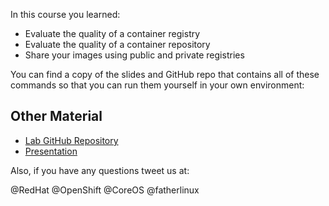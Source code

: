 In this course you learned:

- Evaluate the quality of a container registry
- Evaluate the quality of a container repository
- Share your images using public and private registries

You can find a copy of the slides and GitHub repo that contains all of these commands so that you can run them yourself in your own environment:

## Other Material
- [Lab GitHub Repository](https://github.com/openshift-labs/learn-katacoda)
- [Presentation](//goo.gl/pckoxn)

Also, if you have any questions tweet us at:

@RedHat @OpenShift @CoreOS @fatherlinux
